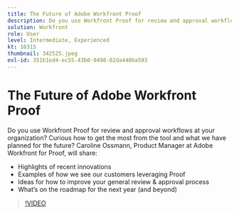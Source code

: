 ```yaml
---
title: The Future of Adobe Workfront Proof
description: Do you use Workfront Proof for review and approval workflows at your organization? Curious how to get the most from the tool and what we have planned for the future.
solution: Workfront
role: User
level: Intermediate, Experienced
kt: 10315
thumbnail: 342525.jpeg
exl-id: 351b1ed4-ec55-43b0-9498-02da440ba593
---
```

# The Future of Adobe Workfront Proof

Do you use Workfront Proof for review and approval workflows at your organization? Curious how to get the most from the tool and what we have planned for the future? Caroline Ossmann, Product Manager at Adobe Workfront for Proof, will share:

* Highlights of recent innovations
* Examples of how we see our customers leveraging Proof
* Ideas for how to improve your general review & approval process
* What’s on the roadmap for the next year (and beyond)

>[!VIDEO](https://video.tv.adobe.com/v/342525/?quality=12&learn=on)
